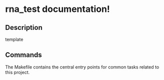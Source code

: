 # rna_test documentation!

## Description

template

## Commands

The Makefile contains the central entry points for common tasks related to this project.

